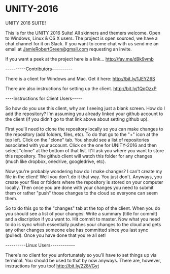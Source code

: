 # UNITY-2016
UNITY 2016 SUITE!

This is for the UNITY 2016 Suite!  All skinners and themers welcome.
Open to Windows, Linux & OS X users.
The project is open sourced, we have a chat channel for it on Slack.
If you want to come chat with us send me an email at JamieRobertGreen@gmail.com requesting an invite.

If you want a peek at the project here is a link...
http://fav.me/d9k9vmb



----------Contributors----------

There is a client for Windows and Mac.
Get it here: http://bit.ly/1JEYZ6S

There are also instructions for setting up the client.
http://bit.ly/1QqOzxP



----Instructions for Client Users-----

So how do you use this client, why am I seeing just a blank screen. How do I add the repository? I'm assuming you already linked your github account to the client (if you didn't go to that link above about setting github up).

First you'll need to clone the repository locally so you can make changes to the repository (add folders, files, etc). To do that go to the "+" icon at the top left. Click on the "clone" tab. You should see a list of repositories associated with your account. Click on the one for UNITY-2016 and then select "clone" at the bottom of that list. It'll ask you where you want to store this repository. The github client will watch this folder for any changes (much like dropbox, onedrive, googledrive, etc).

Now you're probably wondering how do I make changes? I can't create my file in the client! Well you don't do it that way. You just don't. Anyways, you create your files or folders where the repository is stored on your computer locally. Then once you are done with your changes you need to submit them or rather "push" those changes to the cloud so everyone can seem them.

So to do this go to the "changes" tab at the top of the client. When you do you should see a list of your changes. Write a summary (title for commit) and a discription if you want to. Hit commit to master. Now what you need to do is sync which essentially pushes your changes to the cloud and gets any other changes someone else has committed since you last sync (pulled). Once you have done that you're all set!



----------Linux Users------------

There's no client for you unfortunately so you'll have to set things up via terminal. You should be used to that by now anyways. There are, however, instructions for you too! http://bit.ly/228VGyt